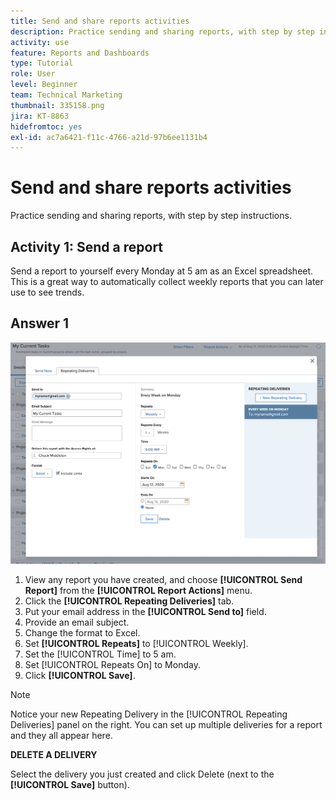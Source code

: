 ```yaml
---
title: Send and share reports activities
description: Practice sending and sharing reports, with step by step instructions.
activity: use
feature: Reports and Dashboards
type: Tutorial
role: User
level: Beginner
team: Technical Marketing
thumbnail: 335158.png
jira: KT-8863
hidefromtoc: yes
exl-id: ac7a6421-f11c-4766-a21d-97b6ee1131b4
---
```

# Send and share reports activities

Practice sending and sharing reports, with step by step instructions.

## Activity 1: Send a report

Send a report to yourself every Monday at 5 am as an Excel spreadsheet. This is a great way to automatically collect weekly reports that you can later use to see trends.

## Answer 1

![An image of the screen to set up repeating report deliveries](assets/send-a-report.png)

1. View any report you have created, and choose **[!UICONTROL Send Report]** from the **[!UICONTROL Report Actions]** menu.
1. Click the **[!UICONTROL Repeating Deliveries]** tab.
1. Put your email address in the **[!UICONTROL Send to]** field.
1. Provide an email subject.
1. Change the format to Excel.
1. Set **[!UICONTROL Repeats]** to [!UICONTROL Weekly].
1. Set the [!UICONTROL Time] to 5 am.
1. Set [!UICONTROL Repeats On] to Monday.
1. Click **[!UICONTROL Save]**.

>[!NOTE]
>
>Notice your new Repeating Delivery in the [!UICONTROL Repeating Deliveries] panel on the right. You can set up multiple deliveries for a report and they all appear here.

**DELETE A DELIVERY**

Select the delivery you just created and click Delete (next to the **[!UICONTROL Save]** button).
